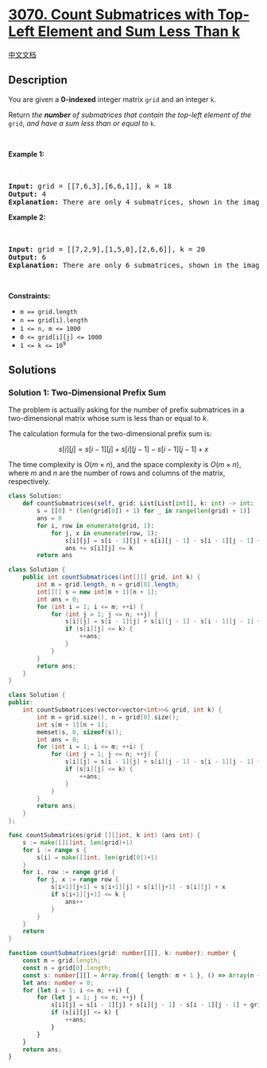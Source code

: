 # [3070. Count Submatrices with Top-Left Element and Sum Less Than k](https://leetcode.com/problems/count-submatrices-with-top-left-element-and-sum-less-than-k)

[中文文档](./solution/3000-3099/3070.Count%20Submatrices%20with%20Top-Left%20Element%20and%20Sum%20Less%20Than%20k/README.md)

<!-- tags:Array,Matrix,Prefix Sum -->

## Description

<p>You are given a <strong>0-indexed</strong> integer matrix <code>grid</code> and an integer <code>k</code>.</p>

<p>Return <em>the <strong>number</strong> of <span data-keyword="submatrix">submatrices</span> that contain the top-left element of the</em> <code>grid</code>, <em>and have a sum less than or equal to </em><code>k</code>.</p>

<p>&nbsp;</p>
<p><strong class="example">Example 1:</strong></p>
<img alt="" src="./images/example1.png" style="padding: 10px; background: #fff; border-radius: .5rem;" />
<pre>
<strong>Input:</strong> grid = [[7,6,3],[6,6,1]], k = 18
<strong>Output:</strong> 4
<strong>Explanation:</strong> There are only 4 submatrices, shown in the image above, that contain the top-left element of grid, and have a sum less than or equal to 18.</pre>

<p><strong class="example">Example 2:</strong></p>
<img alt="" src="./images/example21.png" style="padding: 10px; background: #fff; border-radius: .5rem;" />
<pre>
<strong>Input:</strong> grid = [[7,2,9],[1,5,0],[2,6,6]], k = 20
<strong>Output:</strong> 6
<strong>Explanation:</strong> There are only 6 submatrices, shown in the image above, that contain the top-left element of grid, and have a sum less than or equal to 20.
</pre>

<p>&nbsp;</p>
<p><strong>Constraints:</strong></p>

<ul>
	<li><code>m == grid.length </code></li>
	<li><code>n == grid[i].length</code></li>
	<li><code>1 &lt;= n, m &lt;= 1000 </code></li>
	<li><code>0 &lt;= grid[i][j] &lt;= 1000</code></li>
	<li><code>1 &lt;= k &lt;= 10<sup>9</sup></code></li>
</ul>

## Solutions

### Solution 1: Two-Dimensional Prefix Sum

The problem is actually asking for the number of prefix submatrices in a two-dimensional matrix whose sum is less than or equal to $k$.

The calculation formula for the two-dimensional prefix sum is:

$$
s[i][j] = s[i-1][j] + s[i][j-1] - s[i-1][j-1] + x
$$

The time complexity is $O(m \times n)$, and the space complexity is $O(m \times n)$, where $m$ and $n$ are the number of rows and columns of the matrix, respectively.

<!-- tabs:start -->

```python
class Solution:
    def countSubmatrices(self, grid: List[List[int]], k: int) -> int:
        s = [[0] * (len(grid[0]) + 1) for _ in range(len(grid) + 1)]
        ans = 0
        for i, row in enumerate(grid, 1):
            for j, x in enumerate(row, 1):
                s[i][j] = s[i - 1][j] + s[i][j - 1] - s[i - 1][j - 1] + x
                ans += s[i][j] <= k
        return ans
```

```java
class Solution {
    public int countSubmatrices(int[][] grid, int k) {
        int m = grid.length, n = grid[0].length;
        int[][] s = new int[m + 1][n + 1];
        int ans = 0;
        for (int i = 1; i <= m; ++i) {
            for (int j = 1; j <= n; ++j) {
                s[i][j] = s[i - 1][j] + s[i][j - 1] - s[i - 1][j - 1] + grid[i - 1][j - 1];
                if (s[i][j] <= k) {
                    ++ans;
                }
            }
        }
        return ans;
    }
}
```

```cpp
class Solution {
public:
    int countSubmatrices(vector<vector<int>>& grid, int k) {
        int m = grid.size(), n = grid[0].size();
        int s[m + 1][n + 1];
        memset(s, 0, sizeof(s));
        int ans = 0;
        for (int i = 1; i <= m; ++i) {
            for (int j = 1; j <= n; ++j) {
                s[i][j] = s[i - 1][j] + s[i][j - 1] - s[i - 1][j - 1] + grid[i - 1][j - 1];
                if (s[i][j] <= k) {
                    ++ans;
                }
            }
        }
        return ans;
    }
};
```

```go
func countSubmatrices(grid [][]int, k int) (ans int) {
	s := make([][]int, len(grid)+1)
	for i := range s {
		s[i] = make([]int, len(grid[0])+1)
	}
	for i, row := range grid {
		for j, x := range row {
			s[i+1][j+1] = s[i+1][j] + s[i][j+1] - s[i][j] + x
			if s[i+1][j+1] <= k {
				ans++
			}
		}
	}
	return
}
```

```ts
function countSubmatrices(grid: number[][], k: number): number {
    const m = grid.length;
    const n = grid[0].length;
    const s: number[][] = Array.from({ length: m + 1 }, () => Array(n + 1).fill(0));
    let ans: number = 0;
    for (let i = 1; i <= m; ++i) {
        for (let j = 1; j <= n; ++j) {
            s[i][j] = s[i - 1][j] + s[i][j - 1] - s[i - 1][j - 1] + grid[i - 1][j - 1];
            if (s[i][j] <= k) {
                ++ans;
            }
        }
    }
    return ans;
}
```

<!-- tabs:end -->

<!-- end -->
